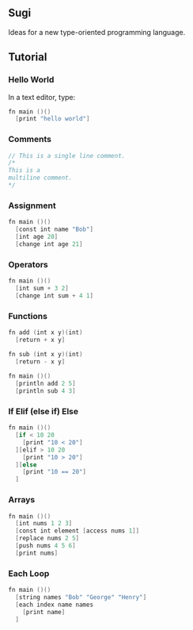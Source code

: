 ## Sugi

Ideas for a new type-oriented programming language.

## Tutorial

### Hello World

In a text editor, type: 

```v
fn main ()()
  [print "hello world"]
```

### Comments

```v
// This is a single line comment.
/* 
This is a
multiline comment. 
*/  
```

### Assignment

```v
fn main ()()
  [const int name "Bob"]
  [int age 20]
  [change int age 21]
```

### Operators
```v
fn main ()()
  [int sum + 3 2]
  [change int sum + 4 1]
```
### Functions
```v
fn add (int x y)(int)
  [return + x y]

fn sub (int x y)(int)
  [return - x y]
  
fn main ()()
  [println add 2 5]
  [println sub 4 3]
```
### If Elif (else if) Else
```v
fn main ()()
  [if < 10 20
    [print "10 < 20"]
  ][elif > 10 20
    [print "10 > 20"]
  ][else
    [print "10 == 20"]
  ]
```
### Arrays
```v
fn main ()()
  [int nums 1 2 3]
  [const int element [access nums 1]]
  [replace nums 2 5]
  [push nums 4 5 6]
  [print nums]
```
### Each Loop
```v
fn main ()()
  [string names "Bob" "George" "Henry"]
  [each index name names
    [print name]
  ]
```
